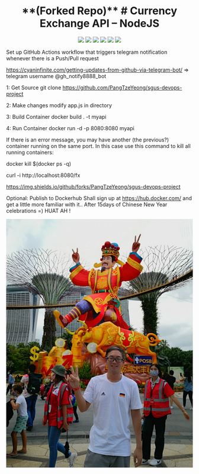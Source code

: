 <h1 align="center"> **(Forked Repo)** # Currency Exchange API – NodeJS </h1>

<p align="center">

<img src="https://img.shields.io/badge/made%20by-silentlad-blue.svg" >

<img src="https://badges.frapsoft.com/os/v1/open-source.svg?v=103" >

<img src="https://img.shields.io/github/stars/silent-lad/Vue2BaremetricsCalendar.svg?style=flat">

<img src="https://img.shields.io/github/languages/top/silent-lad/Vue2BaremetricsCalendar.svg">

<img src="https://img.shields.io/github/issues/silent-lad/Vue2BaremetricsCalendar.svg">

<img src="https://img.shields.io/badge/PRs-welcome-brightgreen.svg?style=flat">
</p>

Set up GitHub Actions workflow that triggers telegram notification whenever there is a Push/Pull request

https://cyaninfinite.com/getting-updates-from-github-via-telegram-bot/ => telegram username @gh_notify8888_bot

1: Get Source
git clone https://github.com/PangTzeYeong/sgus-devops-project

2: Make changes
modify app.js in directory

3: Build Container
docker build . -t myapi

4: Run Container
docker run -d -p 8080:8080 myapi

If there is an error message, you may have another (the previous?) container running on the same port. In this case use this command to kill all running containers:

docker kill $(docker ps -q)

curl -i http://localhost:8080/fx

https://img.shields.io/github/forks/PangTzeYeong/sgus-devops-project

Optional: Publish to Dockerhub
Shall sign up at https://hub.docker.com/ and get a little more familiar with it.. After 15days of Chinese New Year celebrations =) HUAT AH !

![River_Hongbao_Huatah](huatah.jpg)
